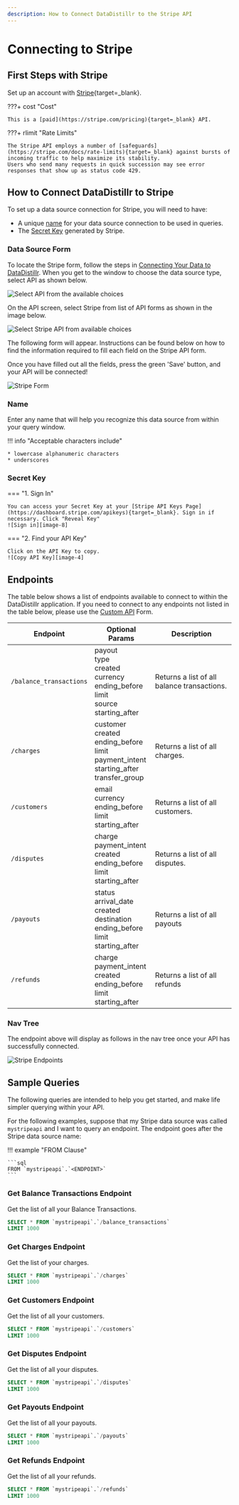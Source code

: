 ```yaml
---
description: How to Connect DataDistillr to the Stripe API
---
```


# Connecting to Stripe

## First Steps with Stripe
Set up an account with [Stripe](https://dashboard.stripe.com/register){target=_blank}.

???+ cost "Cost"

    This is a [paid](https://stripe.com/pricing){target=_blank} API. 


???+ rlimit "Rate Limits"

    The Stripe API employs a number of [safeguards](https://stripe.com/docs/rate-limits){target=_blank} against bursts of incoming traffic to help maximize its stability. 
    Users who send many requests in quick succession may see error responses that show up as status code 429.

## How to Connect DataDistillr to Stripe
To set up a data source connection for Stripe, you will need to have:

- A unique [name](#name) for your data source connection to be used in queries.
- The [Secret Key](#secret-key) generated by Stripe.



### Data Source Form

To locate the Stripe form, follow the steps in [Connecting Your Data to DataDistillr](../../). When you get to the window to choose the data source type, select API as shown below.&#x20;

![Select API from the available choices][image-5]

On the API screen, select Stripe from list of API forms as shown in the image below.

![Select Stripe API from available choices][image-6]

The following form will appear. Instructions can be found below on how to find the information required to fill each field on the Stripe API form.

Once you have filled out all the fields, press the green 'Save' button, and your API will be connected!

![Stripe Form][image-1]

### Name

Enter any name that will help you recognize this data source from within your query window. &#x20;

!!! info "Acceptable characters include"

    * lowercase alphanumeric characters
    * underscores

### Secret Key

=== "1. Sign In"

    You can access your Secret Key at your [Stripe API Keys Page](https://dashboard.stripe.com/apikeys){target=_blank}. Sign in if necessary. Click "Reveal Key"
    ![Sign in][image-8]

=== "2. Find your API Key"

    Click on the API Key to copy.
    ![Copy API Key][image-4]


## Endpoints

The table below shows a list of endpoints available to connect to within the DataDistillr application. If you need to connect to any endpoints not listed in the table below, please use the [Custom API](custom-apis.md) Form.

| Endpoint                | Optional  Params                                                                                    | Description                                 |
|-------------------------|-----------------------------------------------------------------------------------------------------|---------------------------------------------|
| `/balance_transactions` | payout<br>type<br>created<br>currency<br>ending_before<br>limit<br>source<br>starting_after         | Returns a list of all balance transactions. |
| `/charges`              | customer<br>created<br>ending_before<br>limit<br>payment_intent<br>starting_after<br>transfer_group | Returns a list of all charges.              |
| `/customers`            | email<br>currency<br>ending_before<br>limit<br>starting_after                                       | Returns a list of all customers.            |
| `/disputes`             | charge<br>payment_intent<br>created<br>ending_before<br>limit<br>starting_after                     | Returns a list of all disputes.             |
| `/payouts`              | status<br>arrival_date<br>created<br>destination<br>ending_before<br>limit<br>starting_after        | Returns a list of all payouts               |
| `/refunds`              | charge<br>payment_intent<br>created<br>ending_before<br>limit<br>starting_after                     | Returns a list of all refunds               |


### Nav Tree

The endpoint above will display as follows in the nav tree once your API has successfully connected.

![Stripe Endpoints][image-3]

## Sample Queries

The following queries are intended to help you get started, and make life simpler querying within your API.

For the following examples, suppose that my Stripe data source was called `mystripeapi` and I want to query an endpoint. The endpoint goes after the Stripe data source name:

!!! example "FROM Clause"

    ```sql
    FROM `mystripeapi`.`<ENDPOINT>`
    ```

### Get Balance Transactions Endpoint

Get the list of all your Balance Transactions.

```sql
SELECT * FROM `mystripeapi`.`/balance_transactions`
LIMIT 1000
```

### Get Charges Endpoint

Get the list of your charges.

```sql
SELECT * FROM `mystripeapi`.`/charges`
LIMIT 1000
```

### Get Customers Endpoint

Get the list of all your customers.

```sql
SELECT * FROM `mystripeapi`.`/customers`
LIMIT 1000
```

### Get Disputes Endpoint

Get the list of all your disputes.

```sql
SELECT * FROM `mystripeapi`.`/disputes`
LIMIT 1000
```

### Get Payouts Endpoint

Get the list of all your payouts.

```sql
SELECT * FROM `mystripeapi`.`/payouts`
LIMIT 1000
```

### Get Refunds Endpoint

Get the list of all your refunds.
```sql
SELECT * FROM `mystripeapi`.`/refunds`
LIMIT 1000
```

[image-1]: ../../img/api/stripe/stripe-form.png
[image-2]: ../../img/api/datadog/datadog-application-key.png
[image-3]: ../../img/api/stripe/stripe-endpoints.png
[image-4]: ../../img/api/stripe/stripe-api-copy.png
[image-5]: ../../img/api/add-api.png
[image-6]: ../../img/api/stripe/stripe-select.png
[image-7]: ../../img/api/datadog/datadog-api-copy.png
[image-8]: ../../img/api/stripe/stripe-api.png
